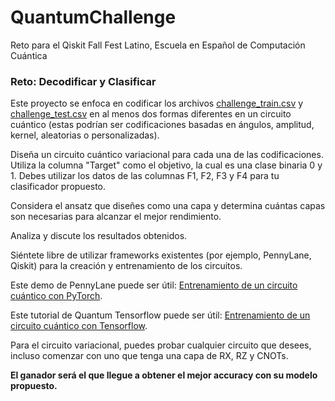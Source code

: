 # QuantumChallenge
Reto para el Qiskit Fall Fest Latino, Escuela en Español de Computación Cuántica

### Reto: Decodificar y Clasificar

Este proyecto se enfoca en codificar los archivos [challenge_train.csv](https://github.com/QuantumQuipu/QuantumChallenge/blob/main/challenge_train.csv) y [challenge_test.csv](https://github.com/QuantumQuipu/QuantumChallenge/blob/main/challenge_test.csv) en al menos dos formas diferentes en un circuito cuántico (estas podrían ser codificaciones basadas en ángulos, amplitud, kernel, aleatorias o personalizadas).

Diseña un circuito cuántico variacional para cada una de las codificaciones. Utiliza la columna "Target" como el objetivo, la cual es una clase binaria 0 y 1. Debes utilizar los datos de las columnas F1, F2, F3 y F4 para tu clasificador propuesto.

Considera el ansatz que diseñes como una capa y determina cuántas capas son necesarias para alcanzar el mejor rendimiento.

Analiza y discute los resultados obtenidos.

Siéntete libre de utilizar frameworks existentes (por ejemplo, PennyLane, Qiskit) para la creación y entrenamiento de los circuitos.

Este demo de PennyLane puede ser útil: [Entrenamiento de un circuito cuántico con PyTorch](https://pennylane.ai/qml/demos/tutorial_state_preparation/).

Este tutorial de Quantum Tensorflow puede ser útil: [Entrenamiento de un circuito cuántico con Tensorflow](https://www.tensorflow.org/quantum/tutorials/mnist).

Para el circuito variacional, puedes probar cualquier circuito que desees, incluso comenzar con uno que tenga una capa de RX, RZ y CNOTs.

**El ganador será el que llegue a obtener el mejor accuracy con su modelo propuesto.**
